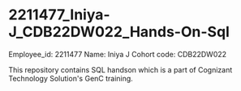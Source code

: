 # 2211477_Iniya-J_CDB22DW022_Hands-On-Sql

Employee_id: 2211477
Name: Iniya J
Cohort code: CDB22DW022

This repository contains SQL handson which is a part of Cognizant Technology Solution's GenC training.
